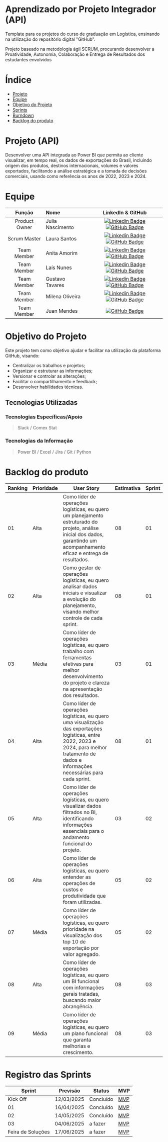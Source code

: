 # Aprendizado por Projeto Integrador (API)

Template para os projetos do curso de graduação em Logística, ensinando na utilização do repositório digital "GitHub". 

Projeto baseado na metodologia ágil SCRUM, procurando desenvolver a Proatividade, Autonomia, Colaboração e Entrega de Resultados dos estudantes envolvidos

# Índice
* [Projeto](#projeto-template)
* [Equipe](#equipe)
* [Objetivo do Projeto](#objetivo-do-projeto)
* [Sprints](#Sprints)
* [Burndown](#Burndown)
* [Backlog do produto](#Backlog-do-produto)

# Projeto (API) 
Desenvolver uma API integrada ao Power BI que permita ao cliente visualizar, em tempo real, os dados de exportações do Brasil, incluindo origem dos produtos, destinos internacionais, volumes e valores exportados, facilitando a análise estratégica e a tomada de decisões comerciais, usando como referência os anos de 2022, 2023 e 2024.

# Equipe
|    Função     | Nome                                  |                                                                                                                                                      LinkedIn & GitHub                                                                                                                                                      |
| :-----------: | :------------------------------------ | :-------------------------------------------------------------------------------------------------------------------------------------------------------------------------------------------------------------------------------------------------------------------------------------------------------------------------: |
| Product Owner | Julia Nascimento         |     [![Linkedin Badge](https://img.shields.io/badge/Linkedin-blue?style=flat-square&logo=Linkedin&logoColor=white)](https://www.linkedin.com/in/j%C3%BAlia-lima-31645725b?utm_source=share&utm_campaign=share_via&utm_content=profile&utm_medium=ios_app) [![GitHub Badge](https://img.shields.io/badge/GitHub-111217?style=flat-square&logo=github&logoColor=white)](https://github.com/jlnas)              |
| Scrum Master  | Laura Santos  |      [![Linkedin Badge](https://img.shields.io/badge/Linkedin-blue?style=flat-square&logo=Linkedin&logoColor=white)](https://www.linkedin.com/in/laura-marques-a451b8272?utm_source=share&utm_campaign=share_via&utm_content=profile&utm_medium=android_app) [![GitHub Badge](https://img.shields.io/badge/GitHub-111217?style=flat-square&logo=github&logoColor=white)](https://github.com/Laura-Marques/Inform-tica)     |
| Team Member   | Anita Amorim         |         [![Linkedin Badge](https://img.shields.io/badge/Linkedin-blue?style=flat-square&logo=Linkedin&logoColor=white)](https://www.linkedin.com/in/anita-victoria-16208a24a?utm_source=share&utm_campaign=share_via&utm_content=profile&utm_medium=android_app) [![GitHub Badge](https://img.shields.io/badge/GitHub-111217?style=flat-square&logo=github&logoColor=white)](https://github.com/Anita725/API.git)        |
|  Team Member  | Laís Nunes           |         [![Linkedin Badge](https://img.shields.io/badge/Linkedin-blue?style=flat-square&logo=Linkedin&logoColor=white)](https://www.linkedin.com/in/la%C3%ADs-pereira-oliveira-nunes-58389b254?utm_source=share&utm_campaign=share_via&utm_content=profile&utm_medium=android_app) [![GitHub Badge](https://img.shields.io/badge/GitHub-111217?style=flat-square&logo=github&logoColor=white)](https://github.com/Lais-Nunes)        |
|  Team Member  | Gustavo Tavares      |   [![Linkedin Badge](https://img.shields.io/badge/Linkedin-blue?style=flat-square&logo=Linkedin&logoColor=white)](https://www.linkedin.com/in/gustavo-tavares-431956308/) [![GitHub Badge](https://img.shields.io/badge/GitHub-111217?style=flat-square&logo=github&logoColor=white)](https://github.com/gustavontavares)   |
|  Team Member  | Milena Oliveira      |           [![Linkedin Badge](https://img.shields.io/badge/Linkedin-blue?style=flat-square&logo=Linkedin&logoColor=white)](https://www.linkedin.com/in/gioliveirass) [![GitHub Badge](https://img.shields.io/badge/GitHub-111217?style=flat-square&logo=github&logoColor=white)](https://github.com/gioliveirass)          |
|  Team Member  | Juan Mendes      |           [![GitHub Badge](https://img.shields.io/badge/GitHub-111217?style=flat-square&logo=github&logoColor=white)](https://github.com/Juanmarcelg)       |


# Objetivo do Projeto
Este projeto tem como objetivo ajudar e facilitar na utilização da plataforma GitHub, visando:
* Centralizar os trabalhos e projetos;
* Organizar e estruturar as informações;
* Versionar e controlar as alterações;
* Facilitar o compartilhamento e feedback;
* Desenvolver habilidades técnicas.

## Tecnologias Utilizadas

 ### Tecnologias Específicas/Apoio
 > Slack / Comex Stat
  
 ### Tecnologias da Informação
 > Power BI / Excel / Jira / Git / Python 

# Backlog do produto

Ranking | Prioridade | User Story| Estimativa |Sprint |
|------|--------|------|-------|--------|
|01| Alta |Como líder de operações logísticas, eu quero um planejamento estruturado do projeto, análise inicial dos dados, garantindo um acompanhamento eficaz e entrega de resultados.|08 | 01 |
|02| Alta |Como gestor de operações logísticas, eu quero analisar dados iniciais e visualizar a evolução do planejamento, visando melhor controle de cada sprint. |08 |01  | 
|03| Média |Como líder de operações logísticas, eu quero trabalho com ferramentas efetivas para melhor desenvolvimento do projeto e clareza na apresentação dos resultados. |03 | 01 |
|04| Alta |Como líder de operações logísticas, eu quero uma visualização das exportações logísticas, entre 2022, 2023 e 2024, para melhor tratamento de dados e informações necessárias para cada sprint. |08 | 01 |
|05| Alta |Como líder de operações logísticas, eu quero visualizar dados filtrados no BI, identificando informações essenciais para o andamento funcional do projeto. |03 | 02 |
|06| Alta |Como líder de operações logísticas, eu quero entender as operações de custos e produtividade que foram utilizadas. |05 | 02 |
|07| Média |Como líder de operações logísticas, eu quero prioridade na visualização dos top 10 de exportação por valor agregado. | 05 | 02 | 
|08| Alta |Como líder de operações logísticas, eu quero um BI funcional com informações gerais tratadas, buscando maior abrangência.|08 | 03 |
|09| Média |Como líder de operações logísticas, eu quero um plano funcional que garanta melhorias e crescimento. |08 | 03 |

# Registro das Sprints

Sprint | Previsão | Status| MVP |
|------|--------|------|-------|
|Kick Off| 12/03/2025 |Concluído|[MVP](https://fatecspgov.sharepoint.com/:v:/s/Evoluti/EfiV5UIl94BCrSGD8dK1GsgBe1rDbW1NnyrnQEA15FnCAw)  | 
|01| 16/04/2025 |Concluído |[MVP](https://fatecspgov.sharepoint.com/:v:/s/Evoluti/EfiV5UIl94BCrSGD8dK1GsgBe1rDbW1NnyrnQEA15FnCAw)  | 
|02| 14/05/2025 |Concluído |[MVP](https://fatecspgov.sharepoint.com/:v:/s/Evoluti/EfiV5UIl94BCrSGD8dK1GsgBe1rDbW1NnyrnQEA15FnCAw)  | 
|03| 04/06/2025 |a fazer |[MVP](https://)  | 
|Feira de Soluções| 17/06/2025 |a fazer |[MVP](https://)  | 
